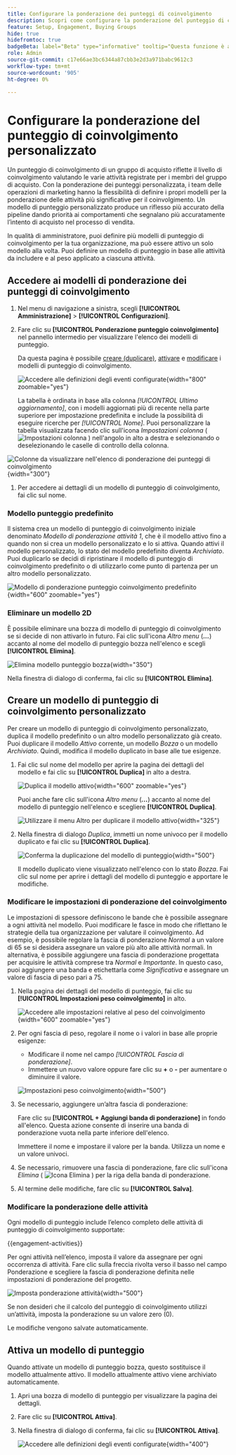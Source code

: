 ```yaml
---
title: Configurare la ponderazione dei punteggi di coinvolgimento
description: Scopri come configurare la ponderazione del punteggio di coinvolgimento personalizzato per riflettere la logica di punteggio in linea con le strategie aziendali.
feature: Setup, Engagement, Buying Groups
hide: true
hidefromtoc: true
badgeBeta: label="Beta" type="informative" tooltip="Questa funzione è attualmente in versione beta limitata"
role: Admin
source-git-commit: c17e66ae3bc6344a87cbb3e2d3a971babc9612c3
workflow-type: tm+mt
source-wordcount: '905'
ht-degree: 0%

---
```


# Configurare la ponderazione del punteggio di coinvolgimento personalizzato

Un punteggio di coinvolgimento di un gruppo di acquisto riflette il livello di coinvolgimento valutando le varie attività registrate per i membri del gruppo di acquisto. Con la ponderazione dei punteggi personalizzata, i team delle operazioni di marketing hanno la flessibilità di definire i propri modelli per la ponderazione delle attività più significative per il coinvolgimento. Un modello di punteggio personalizzato produce un riflesso più accurato della pipeline dando priorità ai comportamenti che segnalano più accuratamente l’intento di acquisto nel processo di vendita.

In qualità di amministratore, puoi definire più modelli di punteggio di coinvolgimento per la tua organizzazione, ma può essere attivo un solo modello alla volta. Puoi definire un modello di punteggio in base alle attività da includere e al peso applicato a ciascuna attività.

## Accedere ai modelli di ponderazione dei punteggi di coinvolgimento

1. Nel menu di navigazione a sinistra, scegli **[!UICONTROL Amministrazione]** > **[!UICONTROL Configurazioni]**.

1. Fare clic su **[!UICONTROL Ponderazione punteggio coinvolgimento]** nel pannello intermedio per visualizzare l&#39;elenco dei modelli di punteggio.

   Da questa pagina è possibile [creare (duplicare)](#create-an-engagement-score-model), [attivare](#activate-a-score-model) e [modificare](#change-the-engagement-weighting-settings) i modelli di punteggio di coinvolgimento.

   ![Accedere alle definizioni degli eventi configurate](./assets/configuration-engagement-scoring-list.png){width="800" zoomable="yes"}

   La tabella è ordinata in base alla colonna _[!UICONTROL Ultimo aggiornamento]_, con i modelli aggiornati più di recente nella parte superiore per impostazione predefinita e include la possibilità di eseguire ricerche per _[!UICONTROL Nome]_. Puoi personalizzare la tabella visualizzata facendo clic sull&#39;icona _Impostazioni colonna_ ( ![Impostazioni colonna](../assets/do-not-localize/icon-column-settings.svg) ) nell&#39;angolo in alto a destra e selezionando o deselezionando le caselle di controllo della colonna.

![Colonne da visualizzare nell&#39;elenco di ponderazione dei punteggi di coinvolgimento](./assets/configuration-engagement-scoring-list-columns.png){width="300"}

1. Per accedere ai dettagli di un modello di punteggio di coinvolgimento, fai clic sul nome.

### Modello punteggio predefinito

Il sistema crea un modello di punteggio di coinvolgimento iniziale denominato _Modello di ponderazione attività 1_, che è il modello attivo fino a quando non si crea un modello personalizzato e lo si attiva. Quando attivi il modello personalizzato, lo stato del modello predefinito diventa _Archiviato_. Puoi duplicarlo se decidi di ripristinare il modello di punteggio di coinvolgimento predefinito o di utilizzarlo come punto di partenza per un altro modello personalizzato.

![Modello di ponderazione punteggio coinvolgimento predefinito](./assets/configuration-engagement-scoring-model-default.png){width="600" zoomable="yes"}

### Eliminare un modello 2D

È possibile eliminare una bozza di modello di punteggio di coinvolgimento se si decide di non attivarlo in futuro. Fai clic sull&#39;icona _Altro menu_ (***...***) accanto al nome del modello di punteggio bozza nell&#39;elenco e scegli **[!UICONTROL Elimina]**.

![Elimina modello punteggio bozza](./assets/configuration-engagement-scoring-model-more-delete.png){width="350"}

Nella finestra di dialogo di conferma, fai clic su **[!UICONTROL Elimina]**.

## Creare un modello di punteggio di coinvolgimento personalizzato

Per creare un modello di punteggio di coinvolgimento personalizzato, duplica il modello predefinito o un altro modello personalizzato già creato. Puoi duplicare il modello _Attivo_ corrente, un modello _Bozza_ o un modello _Archiviato_. Quindi, modifica il modello duplicato in base alle tue esigenze.

1. Fai clic sul nome del modello per aprire la pagina dei dettagli del modello e fai clic su **[!UICONTROL Duplica]** in alto a destra.

   ![Duplica il modello attivo](./assets/configuration-engagement-scoring-model-duplicate.png){width="600" zoomable="yes"}

   Puoi anche fare clic sull&#39;icona _Altro menu_ (***...***) accanto al nome del modello di punteggio nell&#39;elenco e scegliere **[!UICONTROL Duplica]**.

   ![Utilizzare il menu Altro per duplicare il modello attivo](./assets/configuration-engagement-scoring-model-more-duplicate.png){width="325"}

1. Nella finestra di dialogo _Duplica_, immetti un nome univoco per il modello duplicato e fai clic su **[!UICONTROL Duplica]**.

   ![Conferma la duplicazione del modello di punteggio](./assets/configuration-engagement-scoring-model-duplicate-dialog.png){width="500"}

   Il modello duplicato viene visualizzato nell&#39;elenco con lo stato _Bozza_. Fai clic sul nome per aprire i dettagli del modello di punteggio e apportare le modifiche.

### Modificare le impostazioni di ponderazione del coinvolgimento

Le impostazioni di spessore definiscono le bande che è possibile assegnare a ogni attività nel modello. Puoi modificare le fasce in modo che riflettano le strategie della tua organizzazione per valutare il coinvolgimento. Ad esempio, è possibile regolare la fascia di ponderazione _Normal_ a un valore di 65 se si desidera assegnare un valore più alto alle attività normali. In alternativa, è possibile aggiungere una fascia di ponderazione progettata per acquisire le attività comprese tra _Normal_ e _Importante_. In questo caso, puoi aggiungere una banda e etichettarla come _Significativa_ e assegnare un valore di fascia di peso pari a 75.

1. Nella pagina dei dettagli del modello di punteggio, fai clic su **[!UICONTROL Impostazioni peso coinvolgimento]** in alto.

   ![Accedere alle impostazioni relative al peso del coinvolgimento](./assets/configuration-engagement-scoring-model-weight-settings-button.png){width="600" zoomable="yes"}

1. Per ogni fascia di peso, regolare il nome o i valori in base alle proprie esigenze:

   * Modificare il nome nel campo _[!UICONTROL Fascia di ponderazione]_.
   * Immettere un nuovo valore oppure fare clic su **+** o **-** per aumentare o diminuire il valore.

   ![Impostazioni peso coinvolgimento](./assets/configuration-engagement-scoring-model-weight-settings.png){width="500"}

1. Se necessario, aggiungere un’altra fascia di ponderazione:

   Fare clic su **[!UICONTROL + Aggiungi banda di ponderazione]** in fondo all&#39;elenco. Questa azione consente di inserire una banda di ponderazione vuota nella parte inferiore dell&#39;elenco.

   Immettere il nome e impostare il valore per la banda. Utilizza un nome e un valore univoci.

1. Se necessario, rimuovere una fascia di ponderazione, fare clic sull&#39;icona _Elimina_ ( ![Icona Elimina](../assets/do-not-localize/icon-delete-outline.svg) ) per la riga della banda di ponderazione.

1. Al termine delle modifiche, fare clic su **[!UICONTROL Salva]**.

### Modificare la ponderazione delle attività

Ogni modello di punteggio include l’elenco completo delle attività di punteggio di coinvolgimento supportate:

{{engagement-activities}}

Per ogni attività nell’elenco, imposta il valore da assegnare per ogni occorrenza di attività. Fare clic sulla freccia rivolta verso il basso nel campo Ponderazione e scegliere la fascia di ponderazione definita nelle impostazioni di ponderazione del progetto.

![Imposta ponderazione attività](./assets/configuration-engagement-scoring-model-set-activity-weighting.png){width="500"}

Se non desideri che il calcolo del punteggio di coinvolgimento utilizzi un’attività, imposta la ponderazione su un valore zero (0).

Le modifiche vengono salvate automaticamente.

## Attiva un modello di punteggio

Quando attivate un modello di punteggio bozza, questo sostituisce il modello attualmente attivo. Il modello attualmente attivo viene archiviato automaticamente.

1. Apri una bozza di modello di punteggio per visualizzare la pagina dei dettagli.

1. Fare clic su **[!UICONTROL Attiva]**.

1. Nella finestra di dialogo di conferma, fai clic su **[!UICONTROL Attiva]**.

   ![Accedere alle definizioni degli eventi configurate](./assets/configuration-engagement-scoring-activate-dialog.png){width="400"}

